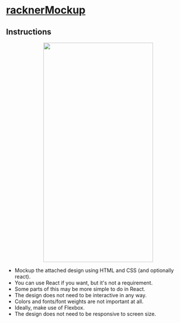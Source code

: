 # [racknerMockup](https://marquez93.github.io/racknerMockup/)

## Instructions

<p align="center"><img src="https://i.imgur.com/aHPqSvI.png" height="600px" width="300px" /></p>

* Mockup the attached design using HTML and CSS (and optionally react).
* You can use React if you want, but it's not a requirement.
* Some parts of this may be more simple to do in React.  
* The design does not need to be interactive in any way.
* Colors and fonts/font weights are not important at all.
* Ideally, make use of Flexbox.
* The design does not need to be responsive to screen size.
